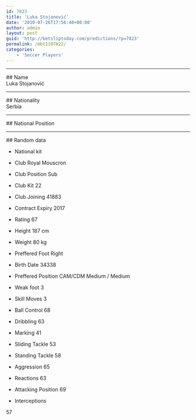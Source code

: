 ```yaml
---
id: 7823
title: 'Luka Stojanović'
date: '2010-07-26T17:56:40+00:00'
author: admin
layout: post
guid: 'http://betsliptoday.com/predictions/?p=7823'
permalink: /mbt1107822/
categories:
    - 'Soccer Players'
---
```


- - - - - -

\## Name  
 Luka Stojanović

- - - - - -

\## Nationality  
 Serbia

- - - - - -

\## National Position

- - - - - -

\## Random data

- National kit
- Club
 Royal Mouscron

- Club Position
 Sub

- Club Kit
 22

- Club Joining
 41883

- Contract Expiry
 2017

- Rating
 67

- Height
 187 cm

- Weight
 80 kg

- Preffered Foot
 Right

- Birth Date
 34338

- Preffered Position
 CAM/CDM Medium / Medium

- Weak foot
 3

- Skill Moves
 3

- Ball Control
 68

- Dribbling
 63

- Marking
 41

- Sliding Tackle
 53

- Standing Tackle
 58

- Aggression
 65

- Reactions
 63

- Attacking Position
 69

- Interceptions

 57
